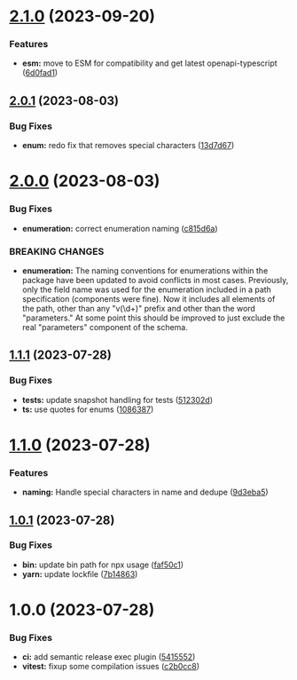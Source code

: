 # [2.1.0](https://github.com/openapi-typescript-infra/openapi-typescript-enum/compare/v2.0.1...v2.1.0) (2023-09-20)


### Features

* **esm:** move to ESM for compatibility and get latest openapi-typescript ([6d0fad1](https://github.com/openapi-typescript-infra/openapi-typescript-enum/commit/6d0fad1e1ede0feb0777712002dd0aaff5772d90))

## [2.0.1](https://github.com/openapi-typescript-infra/openapi-typescript-enum/compare/v2.0.0...v2.0.1) (2023-08-03)


### Bug Fixes

* **enum:** redo fix that removes special characters ([13d7d67](https://github.com/openapi-typescript-infra/openapi-typescript-enum/commit/13d7d67c32aa17e9e2c3747cf12b9490ce405de6))

# [2.0.0](https://github.com/openapi-typescript-infra/openapi-typescript-enum/compare/v1.1.1...v2.0.0) (2023-08-03)


### Bug Fixes

* **enumeration:** correct enumeration naming ([c815d6a](https://github.com/openapi-typescript-infra/openapi-typescript-enum/commit/c815d6a49a699d8be880577da08e8a7c59b33fe8))


### BREAKING CHANGES

* **enumeration:** The naming conventions for enumerations
within the package have been updated to avoid conflicts in most cases.
Previously, only the field name was used for the enumeration included
in a path specification (components were fine). Now it includes all
elements of the path, other than any "v(\d+)" prefix and
other than the word "parameters." At some point this should be improved
to just exclude the real "parameters" component of the schema.

## [1.1.1](https://github.com/openapi-typescript-infra/openapi-typescript-enum/compare/v1.1.0...v1.1.1) (2023-07-28)


### Bug Fixes

* **tests:** update snapshot handling for tests ([512302d](https://github.com/openapi-typescript-infra/openapi-typescript-enum/commit/512302d2ad5483063ad19c8085c2c967ef93c185))
* **ts:** use quotes for enums ([1086387](https://github.com/openapi-typescript-infra/openapi-typescript-enum/commit/1086387738883bc81a54aca3447377ce9ca690db))

# [1.1.0](https://github.com/openapi-typescript-infra/openapi-typescript-enum/compare/v1.0.1...v1.1.0) (2023-07-28)


### Features

* **naming:** Handle special characters in name and dedupe ([9d3eba5](https://github.com/openapi-typescript-infra/openapi-typescript-enum/commit/9d3eba58cb882dd3f4feddc5a57d819d82720e39))

## [1.0.1](https://github.com/openapi-typescript-infra/openapi-typescript-enum/compare/v1.0.0...v1.0.1) (2023-07-28)


### Bug Fixes

* **bin:** update bin path for npx usage ([faf50c1](https://github.com/openapi-typescript-infra/openapi-typescript-enum/commit/faf50c1167c02354fe7229ebba2084dd96a3f752))
* **yarn:** update lockfile ([7b14863](https://github.com/openapi-typescript-infra/openapi-typescript-enum/commit/7b148639493fe67f133356318490a920cc588ffb))

# 1.0.0 (2023-07-28)


### Bug Fixes

* **ci:** add semantic release exec plugin ([5415552](https://github.com/openapi-typescript-infra/openapi-typescript-enum/commit/5415552d5f27c7fee1d83e29fdcb8129a92f9a64))
* **vitest:** fixup some compilation issues ([c2b0cc8](https://github.com/openapi-typescript-infra/openapi-typescript-enum/commit/c2b0cc80a3a3fa413eb8f3257963b60179740b95))
